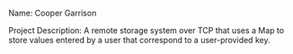 Name: Cooper Garrison

Project Description:
    A remote storage system over TCP that uses a Map to store values entered by a user that correspond to a user-provided key.